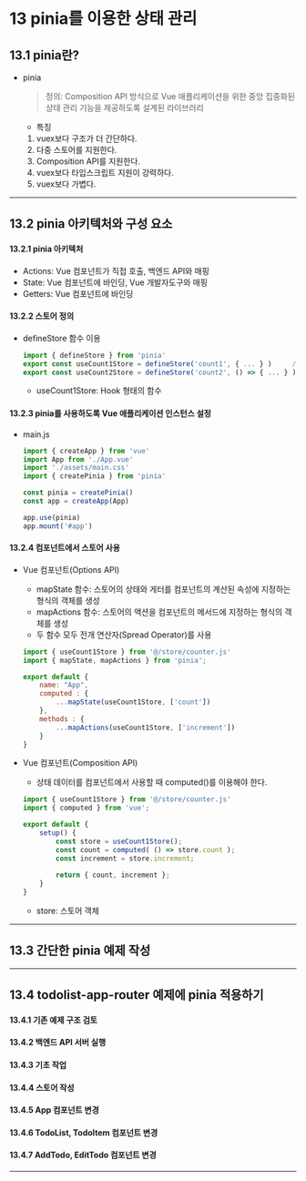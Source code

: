# 13 pinia를 이용한 상태 관리

## 13.1 pinia란?

- pinia

  > 정의: Composition API 방식으로 Vue 애플리케이션을 위한 중앙 집중화된 상태 관리 기능을 제공하도록 설계된 라이브러리

  - 특징

  1. vuex보다 구조가 더 간단하다.
  2. 다중 스토어를 지원한다.
  3. Composition API를 지원한다.
  4. vuex보다 타입스크립트 지원이 강력하다.
  5. vuex보다 가볍다.

<hr>

## 13.2 pinia 아키텍처와 구성 요소

#### 13.2.1 pinia 아키텍처

- Actions: Vue 컴포넌트가 직접 호출, 백엔드 API와 매핑
- State: Vue 컴포넌트에 바인딩, Vue 개발자도구와 매핑
- Getters: Vue 컴포넌트에 바인딩

#### 13.2.2 스토어 정의

- defineStore 함수 이용

  ```js
  import { defineStore } from 'pinia'
  export const useCount1Store = defineStore('count1', { ... } )		// Options API
  export const useCount2Store = defineStore('count2', () => { ... } )	// Composition API
  ```

  - useCount1Store: Hook 형태의 함수

#### 13.2.3 pinia를 사용하도록 Vue 애플리케이션 인스턴스 설정

- main.js

  ```js
  import { createApp } from 'vue'
  import App from './App.vue'
  import './assets/main.css'
  import { createPinia } from 'pinia'
  
  const pinia = createPinia()
  const app = createApp(App)
  
  app.use(pinia)
  app.mount('#app')
  ```

  

#### 13.2.4 컴포넌트에서 스토어 사용

- Vue 컴포넌트(Options API)

  - mapState 함수: 스토어의 상태와 게터를 컴포넌트의 계산된 속성에 지정하는 형식의 객체를 생성
  - mapActions 함수: 스토어의 액션을 컴포넌트의 메서드에 지정하는 형식의 객체를 생성
  - 두 함수 모두 전개 연산자(Spread Operator)를 사용

  ```js
  import { useCount1Store } from '@/store/counter.js'
  import { mapState, mapActions } from 'pinia';
  
  export default {
      name: "App",
      computed : {
          ...mapState(useCount1Store, ['count'])
      },
      methods : {
          ...mapActions(useCount1Store, ['increment'])
      }
  }
  ```

  

- Vue 컴포넌트(Composition API)

  - 상태 데이터를 컴포넌트에서 사용할 때 computed()를 이용해야 한다.

  ```js
  import { useCount1Store } from '@/store/counter.js'
  import { computed } from 'vue';
  
  export default {
      setup() {
          const store = useCount1Store();
          const count = computed( () => store.count );
          const increment = store.increment;
          
          return { count, increment };
      }
  }
  ```

  - store: 스토어 객체

<hr>

## 13.3 간단한 pinia 예제 작성

<hr>

## 13.4 todolist-app-router 예제에 pinia 적용하기

#### 13.4.1 기존 예제 구조 검토

#### 13.4.2 백엔드 API 서버 실행

#### 13.4.3 기초 작업

#### 13.4.4 스토어 작성

#### 13.4.5 App 컴포넌트 변경

#### 13.4.6 TodoList, TodoItem 컴포넌트 변경

#### 13.4.7 AddTodo, EditTodo 컴포넌트 변경

<hr>


